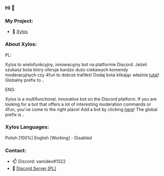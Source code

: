 ### Hi 👋

### My Project:

- 🔭 [Xylos](https://discord.com/oauth2/authorize?client_id=731086931559186473&permissions=8&scope=bot)

### About Xylos:

PL:

Xylos to wielofunkcyjny, innowacyjny bot na platformie Discord. Jeżeli szukasz bota który oferuje bardzo dużo ciekawych komendy moderacyjnych czy 4fun to dobrze trafiłeś! Dodaj bota klikając właśnie [tutaj](https://discord.com/oauth2/authorize?client_id=731086931559186473&permissions=8&scope=bot)! Globalny prefix to **.**

ENG:

Xylos is a multifunctional, innovative bot on the Discord platform. If you are looking for a bot that offers a lot of interesting moderation commands or 4fun, you've come to the right place! Add a bot by clicking [here](https://discord.com/oauth2/authorize?client_id=731086931559186473&permissions=8&scope=bot)! The global prefix is **.**

### Xylos Languages:

Polish [100%]
English [Working] - Disabled

### Contact:

- 📫 Discord: vamidev#1322
- 💬 [Discord Server [PL]](https://discord.gg/aT3YcBm)

